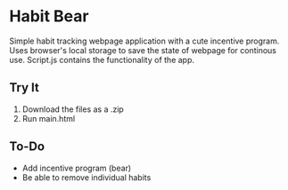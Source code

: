 # Habit Bear
Simple habit tracking webpage application with a cute incentive program.
Uses browser's local storage to save the state of webpage for continous use.
Script.js contains the functionality of the app.

## Try It

1. Download the files as a .zip
2. Run main.html

## To-Do

  - Add incentive program (bear)
  - Be able to remove individual habits
